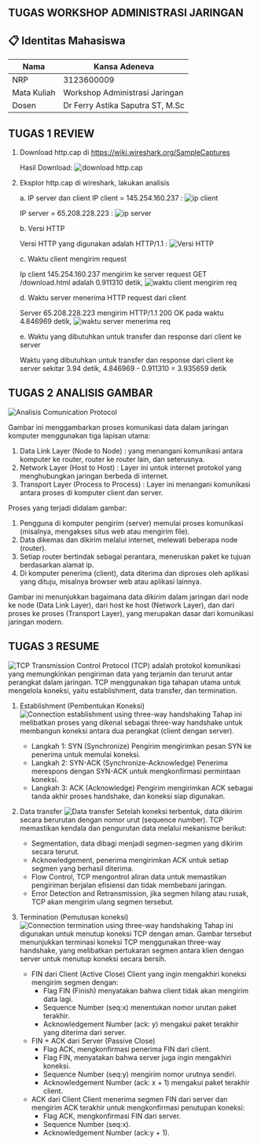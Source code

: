 ## TUGAS WORKSHOP ADMINISTRASI JARINGAN 

## 📋 Identitas Mahasiswa

| Nama           | Kansa Adeneva    |
|--------------|----------------|
| NRP            | 3123600009      |
| Mata Kuliah    | Workshop Administrasi Jaringan |
| Dosen         | Dr Ferry Astika Saputra ST, M.Sc     |


## TUGAS 1 REVIEW
  1. Download http.cap di https://wiki.wireshark.org/SampleCaptures

       Hasil Download:
       ![download http.cap](https://github.com/Kansaadeneva/AdminJaringan2025/blob/682c5d1cd44fcd3779a622d5ae407769afac5a53/Screenshot%202025-02-20%20190906.png)

     
  3. Eksplor http.cap di wireshark, lakukan analisis

     a. IP server dan client
      IP client = 145.254.160.237 :
      ![ip client](https://github.com/Kansaadeneva/AdminJaringan2025/blob/d4bf49b0a960fd9ab06b7c78fb5e57bb15eee6aa/Screenshot%202025-02-20%20202627.png)

      IP server = 65.208.228.223 :
      ![ip server](https://github.com/Kansaadeneva/AdminJaringan2025/blob/d4bf49b0a960fd9ab06b7c78fb5e57bb15eee6aa/Screenshot%202025-02-20%20202627.png)
     
     b. Versi HTTP

      Versi HTTP yang digunakan adalah HTTP/1.1 :
      ![Versi HTTP](https://github.com/Kansaadeneva/AdminJaringan2025/blob/c4d9edd1ac2e88e85067e7504ed0023f972f741e/Screenshot%202025-02-20%20192522.png)
     
     c. Waktu client mengirim request

      Ip client 145.254.160.237 mengirim ke server request GET /download.html adalah 0.911310 detik,
      ![waktu client mengirim req](https://github.com/Kansaadeneva/AdminJaringan2025/blob/acdbb602011e950d6a477dc147d655c4b422397f/Screenshot%202025-02-20%20193011.png)
     
     d. Waktu server menerima HTTP request dari client

      Server 65.208.228.223 mengirim HTTP/1.1 200 OK pada waktu 4.846969 detik,
      ![waktu server menerima req](https://github.com/Kansaadeneva/AdminJaringan2025/blob/75efbece904d4da8dae9a5edbb37ec1d4b246bdf/Screenshot%202025-02-20%20193021.png)
     
     e. Waktu yang dibutuhkan untuk transfer dan response dari client ke server

      Waktu yang dibutuhkan untuk transfer dan response dari client ke server sekitar 3.94 detik,
      4.846969 - 0.911310 = 3.935659 detik


## TUGAS 2 ANALISIS GAMBAR

![Analisis Comunication Protocol](https://github.com/Kansaadeneva/AdminJaringan2025/blob/abc47dd73f1e5b9af0ec48c0361e86d02d21a1f6/Screenshot%202025-02-20%20204512.png)

  Gambar ini menggambarkan proses komunikasi data dalam jaringan komputer menggunakan tiga lapisan utama:
  1. Data Link Layer (Node to Node) : yang menangani komunikasi antara komputer ke router, router ke router lain, dan seterusnya.
  2. Network Layer (Host to Host) : Layer ini untuk internet protokol yang menghubungkan jaringan berbeda di internet.
  3. Transport Layer (Process to Process) : Layer ini menangani komunikasi antara proses di komputer client dan server.

Proses yang terjadi didalam gambar:
  1. Pengguna di komputer pengirim (server) memulai proses komunikasi (misalnya, mengakses situs web atau mengirim file).
  2. Data dikemas dan dikirim melalui internet, melewati beberapa node (router).
  3. Setiap router bertindak sebagai perantara, meneruskan paket ke tujuan berdasarkan alamat ip.
  4. Di komputer penerima (client), data diterima dan diproses oleh aplikasi yang dituju, misalnya browser web atau aplikasi lainnya.

  Gambar ini menunjukkan bagaimana data dikirim dalam jaringan dari node ke node (Data Link Layer), dari host ke host (Network Layer), dan dari proses ke proses (Transport Layer), yang merupakan dasar dari komunikasi jaringan modern.


## TUGAS 3 RESUME
![TCP](https://github.com/Kansaadeneva/AdminJaringan2025/blob/f18c3f04e7126cb94fae67d315c0c3328f9c87eb/Screenshot%202025-02-20%20213333.png)
  Transmission Control Protocol (TCP) adalah protokol komunikasi yang memungkinkan pengiriman data yang terjamin dan terurut antar perangkat dalam jaringan. TCP menggunakan tiga tahapan utama untuk mengelola koneksi, yaitu establishment, data transfer, dan termination.
  1. Establishment (Pembentukan Koneksi)
     ![Connection establishment using three-way handshaking](https://github.com/Kansaadeneva/AdminJaringan2025/blob/39042cc30c91f9f167e96f7871fbe261085c1614/Screenshot%202025-02-20%20225934.png)
     Tahap ini melibatkan proses yang dikenal sebagai three-way handshake untuk membangun koneksi antara dua perangkat (client dengan server).
     - Langkah 1: SYN (Synchronize)
         Pengirim mengirimkan pesan SYN ke penerima untuk memulai koneksi.
     - Langkah 2: SYN-ACK (Synchronize-Acknowledge)
         Penerima merespons dengan SYN-ACK untuk mengkonfirmasi permintaan koneksi.
     - Langkah 3: ACK (Acknowledge)
         Pengirim mengirimkan ACK sebagai tanda akhir proses handshake, dan koneksi siap digunakan.
       
  2. Data transfer
     ![Data transfer](https://github.com/Kansaadeneva/AdminJaringan2025/blob/b6a8aa593097fadf73cbd011ab40c3ebce92dc4f/Screenshot%202025-02-20%20230208.png)
     Setelah koneksi terbentuk, data dikirim secara berurutan dengan nomor urut (sequence number). TCP memastikan kendala dan pengurutan data melalui mekanisme berikut:
     - Segmentation, data dibagi menjadi segmen-segmen yang dikirim secara terurut.
     - Acknowledgement, penerima mengirimkan ACK untuk setiap segmen yang berhasil diterima.
     - Flow Control, TCP mengontrol aliran data untuk memastikan pengiriman berjalan efisiensi dan tidak membebani jaringan.
     - Error Detection and Retransmission, jika segmen hilang atau rusak, TCP akan mengirim ulang segmen tersebut.
       
  3. Termination (Pemutusan koneksi)
     ![Connection termination using three-way handshaking](https://github.com/Kansaadeneva/AdminJaringan2025/blob/d5093d127edeb93e4ba2bb2365167711c97e3c95/Screenshot%202025-02-20%20230439.png)
     Tahap ini digunakan untuk menutup koneksi TCP dengan aman. Gambar tersebut menunjukkan terminasi koneksi TCP menggunakan three-way handshake, yang melibatkan pertukaran segmen antara klien dengan server untuk menutup koneksi secara bersih.
     - FIN dari Client (Active Close)
       Client yang ingin mengakhiri koneksi mengirim segmen dengan:
         - Flag FIN (Finish) menyatakan bahwa client tidak akan mengirim data lagi.
         - Sequence Number (seq:x) menentukan nomor urutan paket terakhir.
         - Acknowledgement Number (ack: y) mengakui paket terakhir yang diterima dari server.
     - FIN + ACK dari Server (Passive Close)
         - Flag ACK, mengkonfirmasi penerima FIN dari client.
         - Flag FIN, menyatakan bahwa server juga ingin mengakhiri koneksi.
         - Sequence Number (seq:y) mengirim nomor urutnya sendiri.
         - Acknowledgement Number (ack: x + 1) mengakui paket terakhir client.
     - ACK dari Client
       Client menerima segmen FIN dari server dan mengirim ACK terakhir untuk mengkonfirmasi penutupan koneksi:
         - Flag ACK, mengkonfirmasi FIN dari server.
         - Sequence Number (seq:x).
         - Acknowledgement Number (ack:y + 1).
